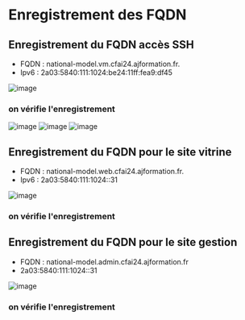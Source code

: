 # Enregistrement des FQDN 

## Enregistrement du FQDN accès SSH
- FQDN : national-model.vm.cfai24.ajformation.fr.
- Ipv6 : 2a03:5840:111:1024:be24:11ff:fea9:df45

![image](https://github.com/CFAI2024-CPLR/projet_web/assets/154502835/b7cb44f8-cd70-4181-8509-06db90e32ac2)

### on vérifie l'enregistrement
![image](https://github.com/CFAI2024-CPLR/projet_web/assets/154502835/7dbfd456-c4ca-4d8b-96bf-dd5f47f51a37)
![image](https://github.com/CFAI2024-CPLR/projet_web/assets/154502835/b0db3d8d-3df0-4abe-b085-6a9b6ce8cc3f)
![image](https://github.com/CFAI2024-CPLR/projet_web/assets/154502835/97c633c1-0696-4734-bc7d-dbb556ece243)

## Enregistrement du FQDN pour le site vitrine
- FQDN : national-model.web.cfai24.ajformation.fr.
- Ipv6 : 2a03:5840:111:1024::31

![image](https://github.com/CFAI2024-CPLR/projet_web/assets/154502835/44fee031-0f38-4e20-8218-9abae9eb5f5e)

### on vérifie l'enregistrement

## Enregistrement du FQDN pour le site gestion
- FQDN : national-model.admin.cfai24.ajformation.fr
- 2a03:5840:111:1024::31

![image](https://github.com/CFAI2024-CPLR/projet_web/assets/154502835/e504da7f-9d4d-47b9-890d-3ebde0d89db8)

### on vérifie l'enregistrement
